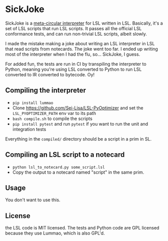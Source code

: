 # SickJoke

SickJoke is a [meta-circular interpreter](https://en.wikipedia.org/wiki/Meta-circular_evaluator)
for LSL written in LSL. Basically, it's a set of LSL scripts that run LSL scripts.
It passes all the official LSL conformance tests, and can run non-trivial LSL scripts,
albeit slowly.

I made the mistake making a joke about writing an LSL interpreter in LSL that read scripts
from notecards. The joke went too far. I ended up writing most of the interpreter when I
had the flu, so... SickJoke, I guess.

For added fun, the tests are run in CI by transpiling the interpreter to Python, meaning
you're using LSL converted to Python to run LSL converted to IR converted to bytecode. Oy!

## Compiling the interpreter

* `pip install lummao`
* Clone https://github.com/Sei-Lisa/LSL-PyOptimizer and set the `LSL_PYOPTIMIZER_PATH`
  env var to its path
* `bash compile.sh` to compile the scripts
* `pip install pytest` and run `pytest` if you want to run the unit and integration tests

Everything in the `compiled/` directory should be a script in a prim in SL.

## Compiling an LSL script to a notecard

* `python lsl_to_notecard.py some_script.lsl`
* Copy the output to a notecard named "script" in the same prim.

## Usage

You don't want to use this.

## License

the LSL code is MIT licensed. The tests and Python code are GPL licensed because
they use Lummao, which is also GPL'd.
